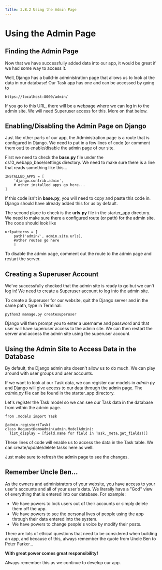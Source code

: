 ```yaml
---
Title: 3.B.2 Using the Admin Page
---
```


# Using the Admin Page

## Finding the Admin Page

Now that we have successfully added data into our app, it would be great if we had some way to access it.

Well, Django has a build-in administration page that allows us to look at the data in our database! Our Task app has one and can be accessed by going to

```shell
https://localhost:8000/admin/
```

If you go to this URL, there will be a webpage where we can log in to the admin site. We will need Superuser access for this. More on that below.

## Enabling/Disabling the Admin Page on Django

Just like other parts of our app, the Administration page is a route that is configured in Django. We need to put in a few lines of code (or comment them out) to enable/disable the admin page of our site.

First we need to check the **base.py** file under the cs10_webapp_base/settings directory. We need to make sure there is a line that reads something like this...

```shell
INSTALLED_APPS = [
    'django.contrib.admin',
    # other installed apps go here...
]
```

If this code isn't in **base.py**, you will need to copy and paste this code in. Django should have already added this for us by default.

The second place to check is the **urls.py** file in the starter_app directory. We need to make sure there a configured route (or path) for the admin site. The code should look like

```shell
urlpatterns = [
    path('admin/', admin.site.urls),
    #other routes go here
    ]
```

To disable the admin page, comment out the route to the admin page and restart the server.

## Creating a Superuser Account

We've successfully checked that the admin site is ready to go but we can't log in! We need to create a Superuser account to log into the admin site.

To create a Superuser for our website, quit the Django server and in the same path, type in Terminal:

```shell
python3 manage.py createsuperuser
```

Django will then prompt you to enter a username and password and that user will have superuser access to the admin site. We can then restart the server and access the admin site using the superuser account.

## Using the Admin Site to Access Data in the Database

By default, the Django admin site doesn't allow us to do much. We can play around with user groups and user accounts.

If we want to look at our Task data, we can register our models in *admin.py* and Django will give access to our data through the admin page. The *admin.py* file can be found in the starter_app directory.

Let's register the Task model so we can see our Task data in the database from within the admin page.

```shell
from .models import Task

@admin.register(Task)
class RequestDemoAdmin(admin.ModelAdmin):
  list_display = [field.name for field in Task._meta.get_fields()]

```
These lines of code will enable us to access the data in the Task table. We can create/update/delete tasks here as well.

Just make sure to refresh the admin page to see the changes.

## Remember Uncle Ben...

As the owners and administrators of your website, you have access to your user's accounts and all of your user's data. We literally have a "God" view of everything that is entered into our database. For example:

- We have powers to lock users out of their accounts or simply delete them off the app.
- We have powers to see the personal lives of people using the app through their data entered into the system.
- We have powers to change people's voice by modify their posts.

There are lots of ethical questions that need to be considered when building an app, and because of this, always remember the quote from Uncle Ben to Peter Parker...   

**With great power comes great responsibility!**

Always remember this as we continue to develop our app.
